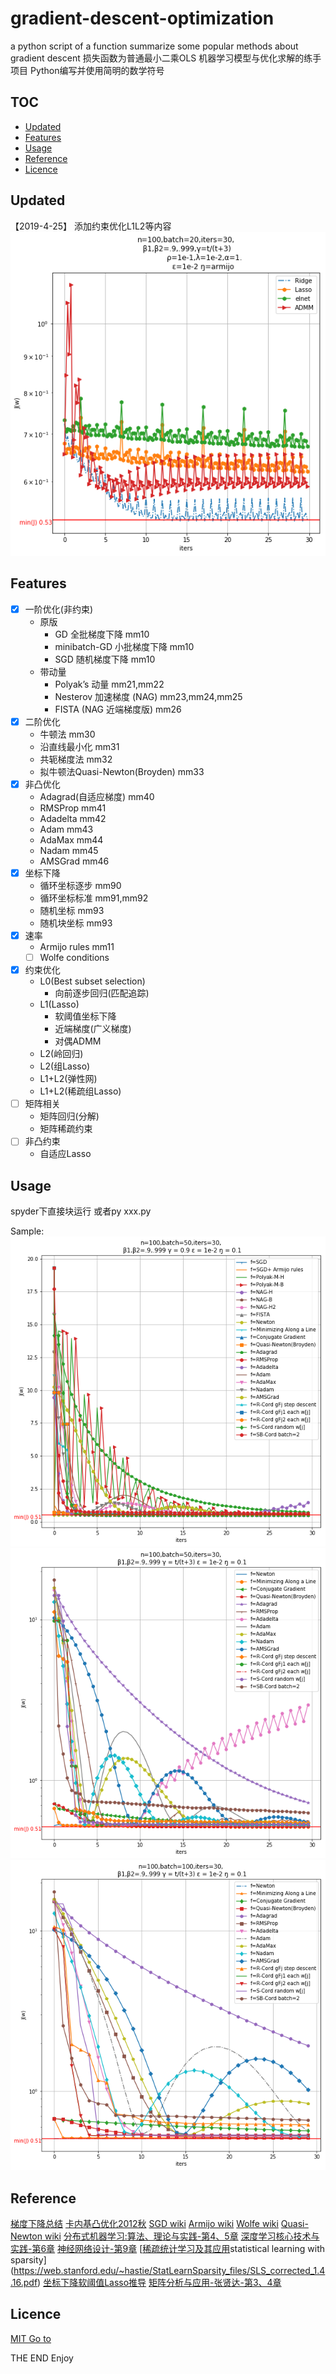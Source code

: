 # gradient-descent-optimization

a python script of a function summarize some popular methods about gradient descent
损失函数为普通最小二乘OLS
机器学习模型与优化求解的练手项目
Python编写并使用简明的数学符号

## TOC
<!-- MarkdownTOC -->

- [Updated](#updated)
- [Features](#features)
- [Usage](#usage)
- [Reference](#reference)
- [Licence](#licence)

<!-- /MarkdownTOC -->

<a id="updated"></a>
## Updated  
【2019-4-25】
添加约束优化L1L2等内容  
![](./img/gf4.png)

<a id="features"></a>
## Features

- [x] 一阶优化(非约束)
	- 原版
		- GD 全批梯度下降 mm10
		- minibatch-GD 小批梯度下降 mm10
		- SGD 随机梯度下降 mm10
	- 带动量
		- Polyak’s 动量 mm21,mm22
		- Nesterov 加速梯度 (NAG) mm23,mm24,mm25
		- FISTA (NAG 近端梯度版) mm26
- [x] 二阶优化
	- 牛顿法 mm30
	- 沿直线最小化 mm31
	- 共轭梯度法 mm32
	- 拟牛顿法Quasi-Newton(Broyden) mm33
- [x] 非凸优化
	- Adagrad(自适应梯度) mm40
	- RMSProp mm41
	- Adadelta mm42
	- Adam mm43
	- AdaMax mm44
	- Nadam mm45
	- AMSGrad mm46
- [x] 坐标下降
	- 循环坐标逐步 mm90
	- 循环坐标标准 mm91,mm92
	- 随机坐标 mm93
	- 随机块坐标 mm93
- [x] 速率
	- Armijo rules mm11
	- [ ] Wolfe conditions
- [x] 约束优化
	- L0(Best subset selection)
		- 向前逐步回归(匹配追踪)
	- L1(Lasso) 
		- 软阈值坐标下降
		- 近端梯度(广义梯度)
		- 对偶ADMM
	- L2(岭回归)
	- L2(组Lasso)
	- L1+L2(弹性网)
	- L1+L2(稀疏组Lasso)
- [ ] 矩阵相关
	- 矩阵回归(分解)
	- 矩阵稀疏约束
- [ ] 非凸约束
	- 自适应Lasso

<a id="usage"></a>
## Usage

spyder下直接块运行
或者py xxx.py

Sample:
![](./img/gf1.png)
![](./img/gf2.png)
![](./img/gf3.png)

<a id="reference"></a>
## Reference

[梯度下降总结](http://ruder.io/optimizing-gradient-descent/index.html#nesterovacceleratedgradient)
[卡内基凸优化2012秋](https://www.cs.cmu.edu/~ggordon/10725-F12/schedule.html)
[SGD wiki](https://en.wikipedia.org/wiki/Stochastic_gradient_descent)
[Armijo wiki](https://en.wikipedia.org/wiki/Backtracking_line_search)
[Wolfe wiki](https://en.wikipedia.org/wiki/Wolfe_conditions)
[Quasi-Newton wiki](https://en.wikipedia.org/wiki/Quasi-Newton_method)
[分布式机器学习:算法、理论与实践-第4、5章](https://item.jd.com/12444377.html)
[深度学习核心技术与实践-第6章](https://item.jd.com/12316912.html)
[神经网络设计-第9章](hagan.okstate.edu/nnd.html)
[[稀疏统计学习及其应用](https://item.jd.com/12296738.html)statistical learning with sparsity](https://web.stanford.edu/~hastie/StatLearnSparsity_files/SLS_corrected_1.4.16.pdf)
[坐标下降软阈值Lasso推导](https://stats.stackexchange.com/questions/123672/coordinate-descent-soft-thresholding-update-operator-for-lasso)
[矩阵分析与应用-张贤达-第3、4章](https://book.douban.com/subject/1257113/)

<a id="licence"></a>
## Licence

[MIT Go to](#gradient-descent-optimization)

THE END
Enjoy